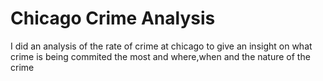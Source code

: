 # Chicago Crime Analysis 
I did an analysis of the rate of crime at chicago to give an insight on what crime is being commited the most and where,when and the nature of the crime

